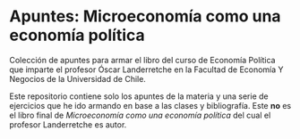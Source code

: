 # Apuntes: Microeconomía como una economía política

Colección de apuntes para armar el libro del curso de Economía Política que imparte el profesor Óscar Landerretche en la Facultad de Economía Y Negocios de la Universidad de Chile. 

Este repositorio contiene solo los apuntes de la materia y una serie de ejercicios que he ido armando en base a las clases y bibliografía. Este **no** es el libro final de *Microeconomía como una economía política* del cual el profesor Landerretche es autor.

